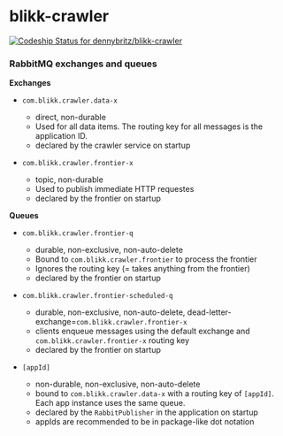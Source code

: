blikk-crawler
=============

[ ![Codeship Status for dennybritz/blikk-crawler](https://codeship.io/projects/7cac7940-1e2c-0132-8f7f-66915511a081/status)](https://codeship.io/projects/35496)

### RabbitMQ exchanges and queues

**Exchanges**

- `com.blikk.crawler.data-x`
  - direct, non-durable
  - Used for all data items. The routing key for all messages is the application ID.
  - declared by the crawler service on startup

- `com.blikk.crawler.frontier-x`
  - topic, non-durable
  - Used to publish immediate HTTP requestes
  - declared by the frontier on startup

**Queues**

- `com.blikk.crawler.frontier-q`
  - durable, non-exclusive, non-auto-delete
  - Bound to `com.blikk.crawler.frontier` to process the frontier
  - Ignores the routing key (= takes anything from the frontier)
  - declared by the frontier on startup

- `com.blikk.crawler.frontier-scheduled-q`
  - durable, non-exclusive, non-auto-delete, dead-letter-exchange=`com.blikk.crawler.frontier-x`
  - clients enqueue messages using the default exchange and `com.blikk.crawler.frontier-x` routing key
  - declared by the frontier on startup

- `[appId]`
  - non-durable, non-exclusive, non-auto-delete
  - bound to `com.blikk.crawler.data-x` with a routing key of `[appId]`. Each app instance uses the same queue.
  - declared by the `RabbitPublisher` in the application on startup
  - appIds are recommended to be in package-like dot notation